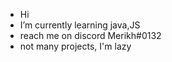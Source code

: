 -  Hi
-  I’m currently learning java,JS
-  reach me on discord Merikh#0132
-  not many projects, I'm lazy
<!---
frmerikh/frmerikh is a ✨ special ✨ repository because its `README.md` (this file) appears on your GitHub profile.
You can click the Preview link to take a look at your changes.
--->
